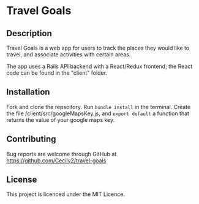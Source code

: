 # Travel Goals

## Description

Travel Goals is a web app for users to track the places they would like to travel, and associate activities with certain areas.

The app uses a Rails API backend with a React/Redux frontend; the React code can be found in the "client" folder.

## Installation

Fork and clone the repsoitory. Run `bundle install` in the terminal. Create the file /client/src/googleMapsKey.js, and `export default` a function that returns the value of your google maps key.

## Contributing

Bug reports are welcome through GitHub at https://github.com/Cecily2/travel-goals

## License

This project is licenced under the MIT Licence.